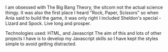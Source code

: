 I am obsessed with The Big Bang Theory, the sitcom not the actual science thingy. It was also the first place I heard "Rock, Paper, Scissors" so when Ania said to build the game, it was only right I included Sheldon's special - Lizard and Spock. Live long and prosper.

Technologies used: HTML, and Javascript
The aim of this and lots of other projects I have is to develop my Javascript skills so I have kept the styles simple to avoid getting distracted.
